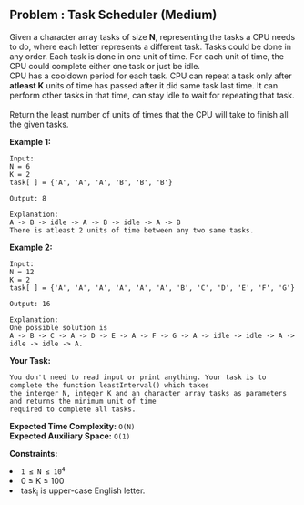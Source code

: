 ## Problem : Task Scheduler (Medium)
Given a character array tasks of size **N**, representing the tasks a CPU needs to do, where each letter represents a different task. Tasks could be done in any order. Each task is done in one unit of time. For each unit of time, the CPU could complete either one task or just be idle.<br>
CPU has a cooldown period for each task. CPU can repeat a task only after **atleast K** units of time has passed after it did same task last time. It can perform other tasks in that time, can stay idle to wait for repeating that task.<br>
<br>
Return the least number of units of times that the CPU will take to finish all the given tasks.

**Example 1:**
```
Input:
N = 6
K = 2
task[ ] = {'A', 'A', 'A', 'B', 'B', 'B'}

Output: 8

Explanation: 
A -> B -> idle -> A -> B -> idle -> A -> B
There is atleast 2 units of time between any two same tasks.
```

**Example 2:**
```
Input:
N = 12
K = 2
task[ ] = {'A', 'A', 'A', 'A', 'A', 'A', 'B', 'C', 'D', 'E', 'F', 'G'}

Output: 16

Explanation:  
One possible solution is 
A -> B -> C -> A -> D -> E -> A -> F -> G -> A -> idle -> idle -> A -> idle -> idle -> A.
``` 

**Your Task:**
```
You don't need to read input or print anything. Your task is to complete the function leastInterval() which takes 
the interger N, integer K and an character array tasks as parameters and returns the minimum unit of time 
required to complete all tasks.
```

**Expected Time Complexity:** ```O(N)```<br>
**Expected Auxiliary Space:** ```O(1)```

**Constraints:**
<li><code>1 ≤ N ≤ 10<sup>4</sup></code></li>
<li>0 ≤ K ≤ 100</code></li>
<li>task<sub>i</sub> is upper-case English letter.</li>



